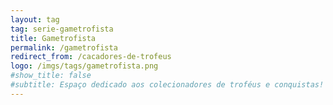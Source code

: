 ```yaml
---
layout: tag
tag: serie-gametrofista
title: Gametrofista
permalink: /gametrofista
redirect_from: /cacadores-de-trofeus
logo: /imgs/tags/gametrofista.png
#show_title: false
#subtitle: Espaço dedicado aos colecionadores de troféus e conquistas!
---
```

